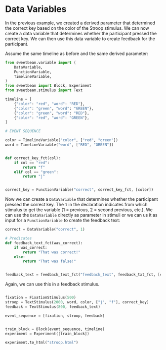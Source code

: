 # Data Variables

In the previous example, we created a derived parameter that determined the correct key based on the color of the Stroop
stimulus. We can now create a data variable that determines whether the participant pressed the correct key. We can then
use this data variable to create feedback for the participant.

Assume the same timeline as before and the same derived parameter:

```python
from sweetbean.variable import (
    DataVariable,
    FunctionVariable,
    TimelineVariable,
)
from sweetbean import Block, Experiment
from sweetbean.stimulus import Text

timeline = [
    {"color": "red", "word": "RED"},
    {"color": "green", "word": "GREEN"},
    {"color": "green", "word": "RED"},
    {"color": "red", "word": "GREEN"},
]

# EVENT SEQUENCE

color = TimelineVariable("color", ["red", "green"])
word = TimelineVariable("word", ["RED", "GREEN"])


def correct_key_fct(col):
    if col == "red":
        return "f"
    elif col == "green":
        return "j"


correct_key = FunctionVariable("correct", correct_key_fct, [color])
```

Now we can create a `DataVariable` that determines whether the participant pressed the correct key. The `1` in the
declaration indicates from which stimulus to get the variable (1 = previous, 2 = second previous, etc.).
We can use the `DataVariable` directly as parameter in stimuli or we can us it as input for a `FunctionVariable` to create the feedback text:

```python
correct = DataVariable("correct", 1)

# Predicates
def feedback_text_fct(was_correct):
    if was_correct:
        return "That was correct!"
    else:
        return "That was false!"


feedback_text = feedback_text_fct("feedback_text", feedback_txt_fct, [correct])
```

Again, we can use this in a feedback stimulus.

```python

fixation = FixationStimulus(500)
stroop = TextStimulus(2000, word, color, ["j", "f"], correct_key)
feedback = TextStimulus(800, feedback_text)

event_sequence = [fixation, stroop, feedback]


train_block = Block(event_sequence, timeline)
experiment = Experiment([train_block])

experiment.to_html("stroop.html")
```
